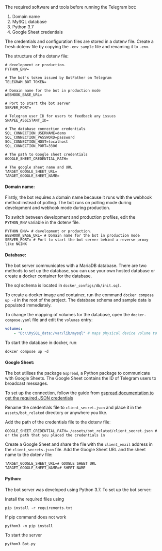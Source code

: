 The required software and tools before running the Telegram bot:

1. Domain name
2. MySQL database
3. Python 3.7
4. Google Sheet credentials

The credentials and configuration files are stored in a dotenv file. Create a fresh dotenv file by copying
the `.env_sample` file and renaming it to `.env`.

The structure of the dotenv file:

```
# development or production.
PYTHON_ENV= 

# The bot's token issued by BotFather on Telegram
TELEGRAM_BOT_TOKEN=

# Domain name for the bot in production mode
WEBHOOK_BASE_URL=

# Port to start the bot server
SERVER_PORT=

# Telegram user ID for users to feedback any issues
SNAPEE_ASSISTANT_ID=

# The database connection credentials
SQL_CONNECTION_USERNAME=demo
SQL_CONNECTION_PASSWORD=password
SQL_CONNECTION_HOST=localhost
SQL_CONNECTION_PORT=3306

# The path to Google sheet credentials
GOOGLE_SHEET_CREDENTIAL_PATH=

# The google sheet name and URL
TARGET_GOOGLE_SHEET_URL=
TARGET_GOOGLE_SHEET_NAME=
```

#### Domain name:

Firstly, the bot requires a domain name because it runs with the webhook method instead of polling. The bot runs on
polling mode during development and webhook mode during production.

To switch between development and production profiles, edit the `PYTHON_ENV` variable in the dotenv file.

```
PYTHON_ENV= # development or production. 
WEBHOOK_BASE_URL= # Domain name for the bot in production mode
SERVER_PORT= # Port to start the bot server behind a reverse proxy like NGINX
```

#### Database:

The bot server communicates with a MariaDB database. There are two methods to set up the database, you can use your own
hosted database or create a docker container for the database.

The sql schema is located in `docker_configs/db/init.sql`.

To create a docker image and container, run the command `docker compose up -d` in the root of the project. The database
schema and sample data is populated immediately.

To change the mapping of volumes for the database, open the `docker-compose.yaml` file and edit the `volumes` entry:

```yaml
volumes:
    - "D:\\MySQL_data:/var/lib/mysql" # maps physical device volume to docker's volume
```

To start the database in docker, run:

```
dokcer compose up -d
```

#### Google Sheet:

The bot utilises the package `Gspread`, a Python package to communicate with Google Sheets. The Google Sheet contains
the ID of Telegram users to broadcast messages.

To set up the connection, follow the guide
from [gspread documentation to get the required JSON credentials](https://docs.gspread.org/en/latest/oauth2.html)

Rename the credentials file to `client_secret.json` and place it in the `assets/bot_related` directory or anywhere you
like.

Add the path of the credentials file to the dotenv file:

```
GOOGLE_SHEET_CREDENTIAL_PATH=./assets/bot_related/client_secret.json # or the path that you placed the credentials in
```

Create a Google Sheet and share the file with the `client_email` address in the `client_secrets.json` file. Add the
Google Sheet URL and the sheet name to the dotenv file:

```
TARGET_GOOGLE_SHEET_URL=# GOOGLE SHEET URL
TARGET_GOOGLE_SHEET_NAME=# SHEET NAME
```

#### Python:

The bot server was developed using Python 3.7. To set up the bot server:

Install the required files using

```
pip install -r requirements.txt
```

If pip command does not work

```
python3 -m pip install
```

To start the server

```
python3 Bot.py
```